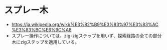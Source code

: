# スプレー木

* https://ja.wikipedia.org/wiki/%E3%82%B9%E3%83%97%E3%83%AC%E3%83%BC%E6%9C%A8
* スプレー操作については、zig-zigステップを用いず、探索経路の全ての部分木にzigステップを適用している。
